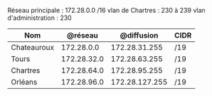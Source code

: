 
Réseau principale : 172.28.0.0 /16
vlan de Chartres  : 230 à 239
vlan d'administration : 230

| Nom         | @réseau      | @diffusion     | CIDR |
|-------------|--------------|----------------|------|
| Chateauroux | 172.28.0.0   | 172.28.31.255  | /19  |
| Tours       | 172.28.32.0  | 172.28.63.255  | /19  |
| Chartres    | 172.28.64.0  | 172.28.95.255  | /19  |
| Orléans     | 172.28.96.0  | 172.28.127.255 | /19  |
